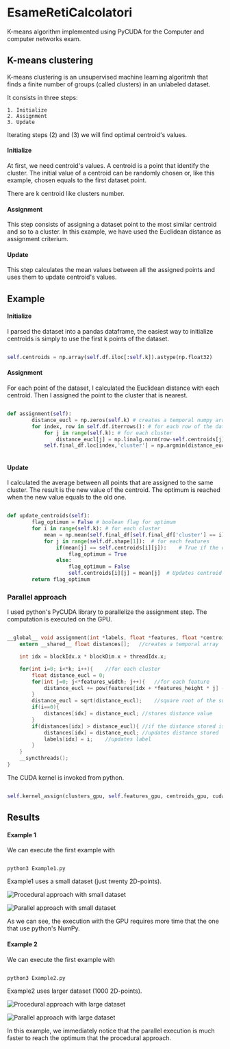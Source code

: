 # EsameRetiCalcolatori
K-means algorithm implemented using PyCUDA for the Computer and computer networks exam.

## K-means clustering
K-means clustering is an unsupervised machine learning algoritmh that finds a finite number of groups (called clusters) in an unlabeled dataset.

It consists in three steps:

	1. Initialize
	2. Assignment
	3. Update
	
Iterating steps (2) and (3) we will find optimal centroid's values.
	
#### Initialize
At first, we need centroid's values. A centroid is a point that identify the cluster. The initial value of a centroid can be randomly chosen or, like this example, chosen equals to the first dataset point.

There are k centroid like clusters number.

#### Assignment
This step consists of assigning a dataset point to the most similar centroid and so to a cluster. In this example, we have used the Euclidean distance as assignment criterium.

#### Update
This step calculates the mean values between all the assigned points and uses them to update centroid's values.

## Example

#### Initialize
I parsed the dataset into a pandas dataframe, the easiest way to initialize centroids is simply to use the first k points of the dataset.

```python

self.centroids = np.array(self.df.iloc[:self.k]).astype(np.float32)

```

#### Assignment
For each point of the dataset, I calculated the Euclidean distance with each centroid. Then I assigned the point to the cluster that is nearest.

```python

def assignment(self):
        distance_eucl = np.zeros(self.k) # creates a temporal numpy array 
        for index, row in self.df.iterrows(): # for each row of the dataframe
            for j in range(self.k): # for each cluster
                distance_eucl[j] = np.linalg.norm(row-self.centroids[j]) # calculates euclidean distance between dataset's point and centroid and stores it in the temporal array
            self.final_df.loc[index,'cluster'] = np.argmin(distance_eucl) # assigns the point to the nearest centroid
    
```

#### Update
I calculated the average between all points that are assigned to the same cluster. The result is the new value of the centroid. The optimum is reached when the new value equals to the old one.

```python

def update_centroids(self):
        flag_optimum = False # boolean flag for optimum
        for i in range(self.k): # for each cluster
            mean = np.mean(self.final_df[self.final_df['cluster'] == i]).astype(np.float32) # calculates the average between points that are assigned to the same cluster
            for j in range(self.df.shape[1]):  # for each features
                if(mean[j] == self.centroids[i][j]):    # True if the centroids has no need to be updated
                    flag_optimum = True
                else:
                    flag_optimum = False
                    self.centroids[i][j] = mean[j]  # Updates centroid component values
        return flag_optimum

```

### Parallel approach
I used python's PyCUDA library to parallelize the assignment step. The computation is executed on the GPU.

```c

__global__ void assignment(int *labels, float *features, float *centroids, int *k, int *features_height, int *features_width){
    extern __shared__ float distances[];   //creates a temporal array

	int idx = blockIdx.x * blockDim.x + threadIdx.x;

    for(int i=0; i<*k; i++){    //for each cluster
        float distance_eucl = 0;
        for(int j=0; j<*features_width; j++){   //for each feature
            distance_eucl += pow(features[idx + *features_height * j] - centroids[i + *k * j], 2);    //sums of the squares of the components
        }
        distance_eucl = sqrt(distance_eucl);    //square root of the sum
        if(i==0){
        	distances[idx] = distance_eucl; //stores distance value 
        }
        if(distances[idx] > distance_eucl){ //if the distance stored is less than the calculated distance
            distances[idx] = distance_eucl; //updates distance stored
            labels[idx] = i;    //updates label
        }
    }
    __syncthreads();
}

```

The CUDA kernel is invoked from python.

```python

self.kernel_assign(clusters_gpu, self.features_gpu, centroids_gpu, cuda.In(np.int32(self.k)), cuda.In(np.int32(self.df.shape[0])), cuda.In(np.int32(self.df.shape[1])), block=(self.df.shape[0],1,1), shared=8*self.df.shape[0])

```

## Results

#### Example 1
We can execute the first example with
```

python3 Example1.py

```

Example1 uses a small dataset (just twenty 2D-points). 

![](Procedural1.png "Procedural approach with small dataset")


![](Parallel1.png "Parallel approach with small dataset")

As we can see, the execution with the GPU requires more time that the one that use python's NumPy.

#### Example 2
We can execute the first example with
```

python3 Example2.py

```

Example2 uses larger dataset (1000 2D-points).

![](Procedural2.png "Procedural approach with large dataset")


![](Parallel2.png "Parallel approach with large dataset")

In this example, we immediately notice that the parallel execution is much faster to reach the optimum that the procedural approach.